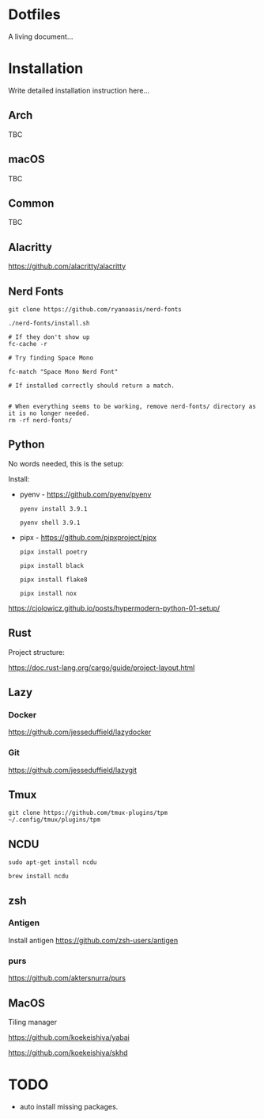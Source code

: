 # Dotfiles

A living document...

# Installation

Write detailed installation instruction here...

## Arch

TBC

## macOS

TBC

## Common

TBC

## Alacritty

https://github.com/alacritty/alacritty


## Nerd Fonts

```
git clone https://github.com/ryanoasis/nerd-fonts

./nerd-fonts/install.sh

# If they don't show up
fc-cache -r

# Try finding Space Mono

fc-match "Space Mono Nerd Font"

# If installed correctly should return a match.


# When everything seems to be working, remove nerd-fonts/ directory as it is no longer needed.
rm -rf nerd-fonts/

```

## Python

No words needed, this is the setup:


Install:

* pyenv - https://github.com/pyenv/pyenv

    ```
    pyenv install 3.9.1
    
    pyenv shell 3.9.1
    ```

* pipx - https://github.com/pipxproject/pipx
  
    ```
    pipx install poetry

    pipx install black

    pipx install flake8

    pipx install nox 

    ```

https://cjolowicz.github.io/posts/hypermodern-python-01-setup/

## Rust

Project structure:

https://doc.rust-lang.org/cargo/guide/project-layout.html

## Lazy

### Docker

https://github.com/jesseduffield/lazydocker

### Git

https://github.com/jesseduffield/lazygit

## Tmux

```
git clone https://github.com/tmux-plugins/tpm ~/.config/tmux/plugins/tpm
```

## NCDU

`sudo apt-get install ncdu`

`brew install ncdu`

## zsh

### Antigen

Install antigen https://github.com/zsh-users/antigen

### purs

https://github.com/aktersnurra/purs

## MacOS

Tiling manager

https://github.com/koekeishiya/yabai

https://github.com/koekeishiya/skhd

# TODO

* auto install missing packages. 
